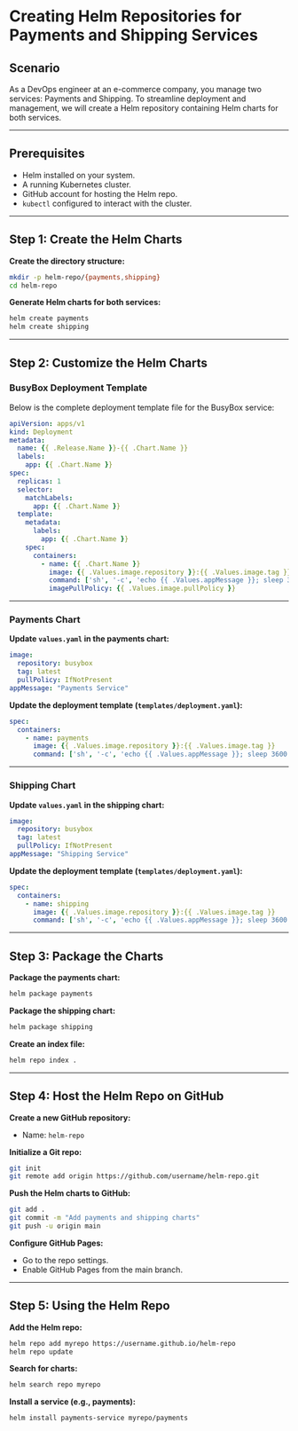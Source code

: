 # Creating Helm Repositories for Payments and Shipping Services

## Scenario
As a DevOps engineer at an e-commerce company, you manage two services: Payments and Shipping. To streamline deployment and management, we will create a Helm repository containing Helm charts for both services.

---

## Prerequisites
- Helm installed on your system.
- A running Kubernetes cluster.
- GitHub account for hosting the Helm repo.
- `kubectl` configured to interact with the cluster.

---

## Step 1: Create the Helm Charts

**Create the directory structure:**
```bash
mkdir -p helm-repo/{payments,shipping}
cd helm-repo
```

**Generate Helm charts for both services:**
```bash
helm create payments
helm create shipping
```

---

## Step 2: Customize the Helm Charts

### BusyBox Deployment Template

Below is the complete deployment template file for the BusyBox service:

```yaml
apiVersion: apps/v1
kind: Deployment
metadata:
  name: {{ .Release.Name }}-{{ .Chart.Name }}
  labels:
    app: {{ .Chart.Name }}
spec:
  replicas: 1
  selector:
    matchLabels:
      app: {{ .Chart.Name }}
  template:
    metadata:
      labels:
        app: {{ .Chart.Name }}
    spec:
      containers:
        - name: {{ .Chart.Name }}
          image: {{ .Values.image.repository }}:{{ .Values.image.tag }}
          command: ['sh', '-c', 'echo {{ .Values.appMessage }}; sleep 3600']
          imagePullPolicy: {{ .Values.image.pullPolicy }}
```

---

### Payments Chart

**Update `values.yaml` in the payments chart:**
```yaml
image:
  repository: busybox
  tag: latest
  pullPolicy: IfNotPresent
appMessage: "Payments Service"
```

**Update the deployment template (`templates/deployment.yaml`):**
```yaml
spec:
  containers:
    - name: payments
      image: {{ .Values.image.repository }}:{{ .Values.image.tag }}
      command: ['sh', '-c', 'echo {{ .Values.appMessage }}; sleep 3600']
```

---

### Shipping Chart

**Update `values.yaml` in the shipping chart:**
```yaml
image:
  repository: busybox
  tag: latest
  pullPolicy: IfNotPresent
appMessage: "Shipping Service"
```

**Update the deployment template (`templates/deployment.yaml`):**
```yaml
spec:
  containers:
    - name: shipping
      image: {{ .Values.image.repository }}:{{ .Values.image.tag }}
      command: ['sh', '-c', 'echo {{ .Values.appMessage }}; sleep 3600']
```

---

## Step 3: Package the Charts

**Package the payments chart:**
```bash
helm package payments
```
**Package the shipping chart:**
```bash
helm package shipping
```
**Create an index file:**
```bash
helm repo index .
```

---

## Step 4: Host the Helm Repo on GitHub

**Create a new GitHub repository:**
- Name: `helm-repo`

**Initialize a Git repo:**
```bash
git init
git remote add origin https://github.com/username/helm-repo.git
```

**Push the Helm charts to GitHub:**
```bash
git add .
git commit -m "Add payments and shipping charts"
git push -u origin main
```

**Configure GitHub Pages:**
- Go to the repo settings.
- Enable GitHub Pages from the main branch.

---

## Step 5: Using the Helm Repo

**Add the Helm repo:**
```bash
helm repo add myrepo https://username.github.io/helm-repo
helm repo update
```

**Search for charts:**
```bash
helm search repo myrepo
```

**Install a service (e.g., payments):**
```bash
helm install payments-service myrepo/payments
```

